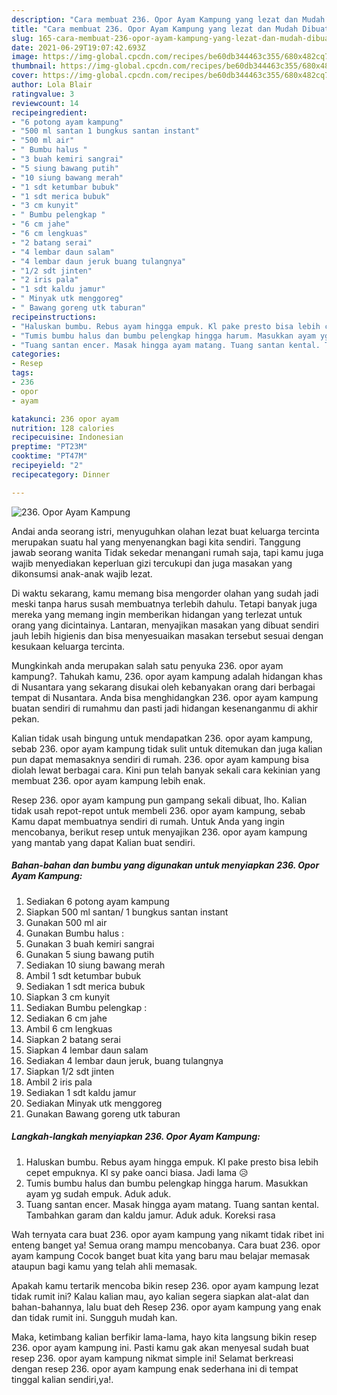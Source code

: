 ```yaml
---
description: "Cara membuat 236. Opor Ayam Kampung yang lezat dan Mudah Dibuat"
title: "Cara membuat 236. Opor Ayam Kampung yang lezat dan Mudah Dibuat"
slug: 165-cara-membuat-236-opor-ayam-kampung-yang-lezat-dan-mudah-dibuat
date: 2021-06-29T19:07:42.693Z
image: https://img-global.cpcdn.com/recipes/be60db344463c355/680x482cq70/236-opor-ayam-kampung-foto-resep-utama.jpg
thumbnail: https://img-global.cpcdn.com/recipes/be60db344463c355/680x482cq70/236-opor-ayam-kampung-foto-resep-utama.jpg
cover: https://img-global.cpcdn.com/recipes/be60db344463c355/680x482cq70/236-opor-ayam-kampung-foto-resep-utama.jpg
author: Lola Blair
ratingvalue: 3
reviewcount: 14
recipeingredient:
- "6 potong ayam kampung"
- "500 ml santan 1 bungkus santan instant"
- "500 ml air"
- " Bumbu halus "
- "3 buah kemiri sangrai"
- "5 siung bawang putih"
- "10 siung bawang merah"
- "1 sdt ketumbar bubuk"
- "1 sdt merica bubuk"
- "3 cm kunyit"
- " Bumbu pelengkap "
- "6 cm jahe"
- "6 cm lengkuas"
- "2 batang serai"
- "4 lembar daun salam"
- "4 lembar daun jeruk buang tulangnya"
- "1/2 sdt jinten"
- "2 iris pala"
- "1 sdt kaldu jamur"
- " Minyak utk menggoreg"
- " Bawang goreng utk taburan"
recipeinstructions:
- "Haluskan bumbu. Rebus ayam hingga empuk. Kl pake presto bisa lebih cepet empuknya. Kl sy pake oanci biasa. Jadi lama 😥"
- "Tumis bumbu halus dan bumbu pelengkap hingga harum. Masukkan ayam yg sudah empuk. Aduk aduk."
- "Tuang santan encer. Masak hingga ayam matang. Tuang santan kental. Tambahkan garam dan kaldu jamur. Aduk aduk. Koreksi rasa"
categories:
- Resep
tags:
- 236
- opor
- ayam

katakunci: 236 opor ayam 
nutrition: 128 calories
recipecuisine: Indonesian
preptime: "PT23M"
cooktime: "PT47M"
recipeyield: "2"
recipecategory: Dinner

---
```



![236. Opor Ayam Kampung](https://img-global.cpcdn.com/recipes/be60db344463c355/680x482cq70/236-opor-ayam-kampung-foto-resep-utama.jpg)

Andai anda seorang istri, menyuguhkan olahan lezat buat keluarga tercinta merupakan suatu hal yang menyenangkan bagi kita sendiri. Tanggung jawab seorang  wanita Tidak sekedar menangani rumah saja, tapi kamu juga wajib menyediakan keperluan gizi tercukupi dan juga masakan yang dikonsumsi anak-anak wajib lezat.

Di waktu  sekarang, kamu memang bisa mengorder olahan yang sudah jadi meski tanpa harus susah membuatnya terlebih dahulu. Tetapi banyak juga mereka yang memang ingin memberikan hidangan yang terlezat untuk orang yang dicintainya. Lantaran, menyajikan masakan yang dibuat sendiri jauh lebih higienis dan bisa menyesuaikan masakan tersebut sesuai dengan kesukaan keluarga tercinta. 



Mungkinkah anda merupakan salah satu penyuka 236. opor ayam kampung?. Tahukah kamu, 236. opor ayam kampung adalah hidangan khas di Nusantara yang sekarang disukai oleh kebanyakan orang dari berbagai tempat di Nusantara. Anda bisa menghidangkan 236. opor ayam kampung buatan sendiri di rumahmu dan pasti jadi hidangan kesenanganmu di akhir pekan.

Kalian tidak usah bingung untuk mendapatkan 236. opor ayam kampung, sebab 236. opor ayam kampung tidak sulit untuk ditemukan dan juga kalian pun dapat memasaknya sendiri di rumah. 236. opor ayam kampung bisa diolah lewat berbagai cara. Kini pun telah banyak sekali cara kekinian yang membuat 236. opor ayam kampung lebih enak.

Resep 236. opor ayam kampung pun gampang sekali dibuat, lho. Kalian tidak usah repot-repot untuk membeli 236. opor ayam kampung, sebab Kamu dapat membuatnya sendiri di rumah. Untuk Anda yang ingin mencobanya, berikut resep untuk menyajikan 236. opor ayam kampung yang mantab yang dapat Kalian buat sendiri.

<!--inarticleads1-->

##### Bahan-bahan dan bumbu yang digunakan untuk menyiapkan 236. Opor Ayam Kampung:

1. Sediakan 6 potong ayam kampung
1. Siapkan 500 ml santan/ 1 bungkus santan instant
1. Gunakan 500 ml air
1. Gunakan  Bumbu halus :
1. Gunakan 3 buah kemiri sangrai
1. Gunakan 5 siung bawang putih
1. Sediakan 10 siung bawang merah
1. Ambil 1 sdt ketumbar bubuk
1. Sediakan 1 sdt merica bubuk
1. Siapkan 3 cm kunyit
1. Sediakan  Bumbu pelengkap :
1. Sediakan 6 cm jahe
1. Ambil 6 cm lengkuas
1. Siapkan 2 batang serai
1. Siapkan 4 lembar daun salam
1. Sediakan 4 lembar daun jeruk, buang tulangnya
1. Siapkan 1/2 sdt jinten
1. Ambil 2 iris pala
1. Sediakan 1 sdt kaldu jamur
1. Sediakan  Minyak utk menggoreg
1. Gunakan  Bawang goreng utk taburan




<!--inarticleads2-->

##### Langkah-langkah menyiapkan 236. Opor Ayam Kampung:

1. Haluskan bumbu. Rebus ayam hingga empuk. Kl pake presto bisa lebih cepet empuknya. Kl sy pake oanci biasa. Jadi lama 😥
1. Tumis bumbu halus dan bumbu pelengkap hingga harum. Masukkan ayam yg sudah empuk. Aduk aduk.
1. Tuang santan encer. Masak hingga ayam matang. Tuang santan kental. Tambahkan garam dan kaldu jamur. Aduk aduk. Koreksi rasa




Wah ternyata cara buat 236. opor ayam kampung yang nikamt tidak ribet ini enteng banget ya! Semua orang mampu mencobanya. Cara buat 236. opor ayam kampung Cocok banget buat kita yang baru mau belajar memasak ataupun bagi kamu yang telah ahli memasak.

Apakah kamu tertarik mencoba bikin resep 236. opor ayam kampung lezat tidak rumit ini? Kalau kalian mau, ayo kalian segera siapkan alat-alat dan bahan-bahannya, lalu buat deh Resep 236. opor ayam kampung yang enak dan tidak rumit ini. Sungguh mudah kan. 

Maka, ketimbang kalian berfikir lama-lama, hayo kita langsung bikin resep 236. opor ayam kampung ini. Pasti kamu gak akan menyesal sudah buat resep 236. opor ayam kampung nikmat simple ini! Selamat berkreasi dengan resep 236. opor ayam kampung enak sederhana ini di tempat tinggal kalian sendiri,ya!.

